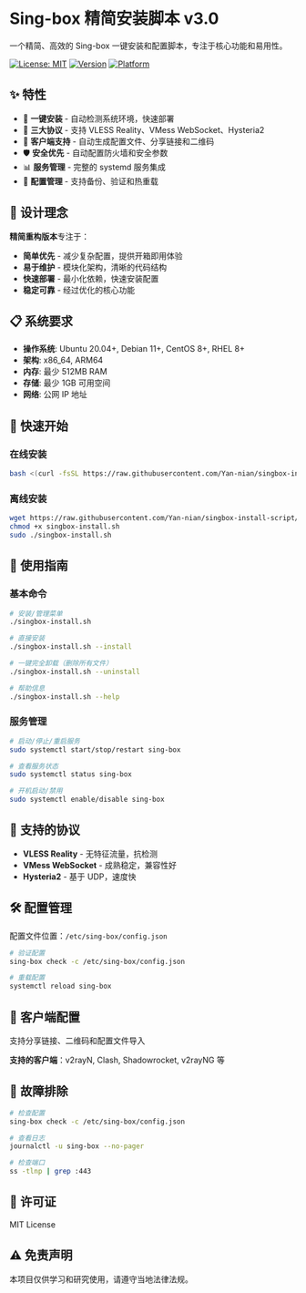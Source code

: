 # Sing-box 精简安装脚本 v3.0

一个精简、高效的 Sing-box 一键安装和配置脚本，专注于核心功能和易用性。

[![License: MIT](https://img.shields.io/badge/License-MIT-yellow.svg)](https://opensource.org/licenses/MIT)
[![Version](https://img.shields.io/badge/version-v3.0.0--beta1-blue.svg)](#)
[![Platform](https://img.shields.io/badge/platform-Linux-lightgrey.svg)](#)

## ✨ 特性

- 🚀 **一键安装** - 自动检测系统环境，快速部署
- 🔧 **三大协议** - 支持 VLESS Reality、VMess WebSocket、Hysteria2
- 📱 **客户端支持** - 自动生成配置文件、分享链接和二维码
- 🛡️ **安全优先** - 自动配置防火墙和安全参数
- 📊 **服务管理** - 完整的 systemd 服务集成
- 🔄 **配置管理** - 支持备份、验证和热重载

## 🎯 设计理念

**精简重构版本**专注于：
- **简单优先** - 减少复杂配置，提供开箱即用体验
- **易于维护** - 模块化架构，清晰的代码结构
- **快速部署** - 最小化依赖，快速安装配置
- **稳定可靠** - 经过优化的核心功能

## 📋 系统要求

- **操作系统**: Ubuntu 20.04+, Debian 11+, CentOS 8+, RHEL 8+
- **架构**: x86_64, ARM64
- **内存**: 最少 512MB RAM
- **存储**: 最少 1GB 可用空间
- **网络**: 公网 IP 地址

## 🚀 快速开始

### 在线安装

```bash
bash <(curl -fsSL https://raw.githubusercontent.com/Yan-nian/singbox-install-script/master/singbox-install.sh)
```

### 离线安装

```bash
wget https://raw.githubusercontent.com/Yan-nian/singbox-install-script/master/singbox-install.sh
chmod +x singbox-install.sh
sudo ./singbox-install.sh
```



## 📖 使用指南

### 基本命令

```bash
# 安装/管理菜单
./singbox-install.sh

# 直接安装
./singbox-install.sh --install

# 一键完全卸载（删除所有文件）
./singbox-install.sh --uninstall

# 帮助信息
./singbox-install.sh --help
```

### 服务管理

```bash
# 启动/停止/重启服务
sudo systemctl start/stop/restart sing-box

# 查看服务状态
sudo systemctl status sing-box

# 开机启动/禁用
sudo systemctl enable/disable sing-box
```




## 🔧 支持的协议

- **VLESS Reality** - 无特征流量，抗检测
- **VMess WebSocket** - 成熟稳定，兼容性好
- **Hysteria2** - 基于 UDP，速度快



## 🛠️ 配置管理

配置文件位置：`/etc/sing-box/config.json`

```bash
# 验证配置
sing-box check -c /etc/sing-box/config.json

# 重载配置
systemctl reload sing-box
```

## 🔗 客户端配置

支持分享链接、二维码和配置文件导入

**支持的客户端**：v2rayN, Clash, Shadowrocket, v2rayNG 等

## 🐛 故障排除

```bash
# 检查配置
sing-box check -c /etc/sing-box/config.json

# 查看日志
journalctl -u sing-box --no-pager

# 检查端口
ss -tlnp | grep :443
```













## 📄 许可证

MIT License

## ⚠️ 免责声明

本项目仅供学习和研究使用，请遵守当地法律法规。